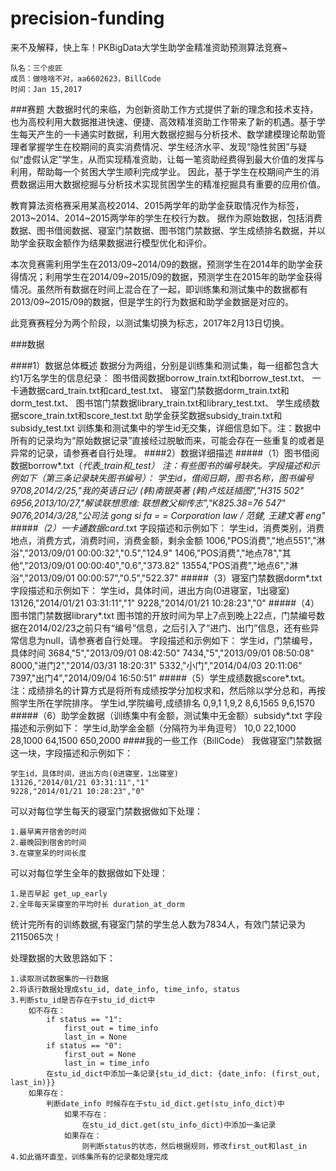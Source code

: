 # precision-funding
来不及解释，快上车！PKBigData大学生助学金精准资助预测算法竞赛~

    队名：三个皮匠
    成员：做啥啥不对，aa6602623，BillCode
    时间：Jan 15,2017
 
###赛题
大数据时代的来临，为创新资助工作方式提供了新的理念和技术支持，也为高校利用大数据推进快速、便捷、高效精准资助工作带来了新的机遇。基于学生每天产生的一卡通实时数据，利用大数据挖掘与分析技术、数学建模理论帮助管理者掌握学生在校期间的真实消费情况、学生经济水平、发现“隐性贫困”与疑似“虚假认定”学生，从而实现精准资助，让每一笔资助经费得到最大价值的发挥与利用，帮助每一个贫困大学生顺利完成学业。
因此，基于学生在校期间产生的消费数据运用大数据挖掘与分析技术实现贫困学生的精准挖掘具有重要的应用价值。

教育算法资格赛采用某高校2014、2015两学年的助学金获取情况作为标签，2013~2014、2014~2015两学年的学生在校行为数。 据作为原始数据，包括消费数据、图书借阅数据、寝室门禁数据、图书馆门禁数据、学生成绩排名数据，并以助学金获取金额作为结果数据进行模型优化和评价。

本次竞赛需利用学生在2013/09~2014/09的数据，预测学生在2014年的助学金获得情况；利用学生在2014/09~2015/09的数据，预测学生在2015年的助学金获得情况。虽然所有数据在时间上混合在了一起，即训练集和测试集中的数据都有2013/09~2015/09的数据，但是学生的行为数据和助学金数据是对应的。

此竞赛赛程分为两个阶段，以测试集切换为标志，2017年2月13日切换。

###数据

####1）数据总体概述
    数据分为两组，分别是训练集和测试集，每一组都包含大约1万名学生的信息纪录：
    图书借阅数据borrow_train.txt和borrow_test.txt、
    一卡通数据card_train.txt和card_test.txt、
    寝室门禁数据dorm_train.txt和dorm_test.txt、
    图书馆门禁数据library_train.txt和library_test.txt、
    学生成绩数据score_train.txt和score_test.txt
    助学金获奖数据subsidy_train.txt和subsidy_test.txt
    训练集和测试集中的学生id无交集，详细信息如下。注：数据中所有的记录均为“原始数据记录”直接经过脱敏而来，可能会存在一些重复的或者是异常的记录，请参赛者自行处理。
####2）数据详细描述
#####（1）图书借阅数据borrow*.txt（*代表_train和_test）
    注：有些图书的编号缺失。字段描述和示例如下（第三条记录缺失图书编号）：
    学生id，借阅日期，图书名称，图书编号
    9708,2014/2/25,"我的英语日记/ (韩)南银英著  (韩)卢炫廷插图","H315 502"
    6956,2013/10/27,"解读联想思维: 联想教父柳传志","K825.38=76 547"
    9076,2014/3/28,"公司法 gong si fa = = Corporation law / 范健, 王建文著 eng"
#####（2）一卡通数据card*.txt
    字段描述和示例如下：
    学生id，消费类别，消费地点，消费方式，消费时间，消费金额，剩余金额
    1006,"POS消费","地点551","淋浴","2013/09/01 00:00:32","0.5","124.9"
    1406,"POS消费","地点78","其他","2013/09/01 00:00:40","0.6","373.82"
    13554,"POS消费","地点6","淋浴","2013/09/01 00:00:57","0.5","522.37"
#####（3）寝室门禁数据dorm*.txt
    字段描述和示例如下：
    学生id，具体时间，进出方向(0进寝室，1出寝室)	
    13126,"2014/01/21 03:31:11","1"
    9228,"2014/01/21 10:28:23","0"
#####（4）图书馆门禁数据library*.txt
    图书馆的开放时间为早上7点到晚上22点，门禁编号数据在2014/02/23之前只有“编号”信息，之后引入了“进门、出门”信息，还有些异常信息为null，请参赛者自行处理。
    字段描述和示例如下：
    学生id，门禁编号，具体时间
    3684,"5","2013/09/01 08:42:50"
    7434,"5","2013/09/01 08:50:08"
    8000,"进门2","2014/03/31 18:20:31"
    5332,"小门","2014/04/03 20:11:06"
    7397,"出门4","2014/09/04 16:50:51"
#####（5）学生成绩数据score*.txt。
    注：成绩排名的计算方式是将所有成绩按学分加权求和，然后除以学分总和，再按照学生所在学院排序。
    学生id,学院编号,成绩排名
    0,9,1
    1,9,2
    8,6,1565
    9,6,1570
#####（6）助学金数据（训练集中有金额，测试集中无金额）subsidy*.txt
    字段描述和示例如下：
    学生id,助学金金额（分隔符为半角逗号）
    10,0
    22,1000
    28,1000
    64,1500
    650,2000
####我的一些工作（BillCode）
我做寝室门禁数据这一块，字段描述和示例如下：

    学生id，具体时间，进出方向(0进寝室，1出寝室)	
    13126,"2014/01/21 03:31:11","1"
    9228,"2014/01/21 10:28:23","0"

可以对每位学生每天的寝室门禁数据做如下处理：
    
    1.最早离开宿舍的时间 
    2.最晚回到宿舍的时间
    3.在寝室呆的时间长度

可以对每位学生全年的数据做如下处理：

    1.是否早起 get_up_early
    2.全年每天呆寝室的平均时长 duration_at_dorm

统计完所有的训练数据,有寝室门禁的学生总人数为7834人，有效门禁记录为2115065次！

处理数据的大致思路如下：

    1.读取测试数据集的一行数据
    2.将该行数据处理成stu_id, date_info, time_info, status
    3.判断stu_id是否存在于stu_id_dict中
        如不存在：
            if status == "1":
                first_out = time_info
                last_in = None
            if status == "0":
                first_out = None
                last_in = time_info
            在stu_id_dict中添加一条记录{stu_id_dict: {date_info: (first_out, last_in)}}
        如果存在：
            判断date_info 时候存在于stu_id_dict.get(stu_info_dict)中
                如果不存在：
                    在stu_id_dict.get(stu_info_dict)中添加一条记录
                如果存在：
                    则判断status的状态，然后根据规则，修改first_out和last_in
    4.如此循环直至，训练集所有的记录都处理完成

